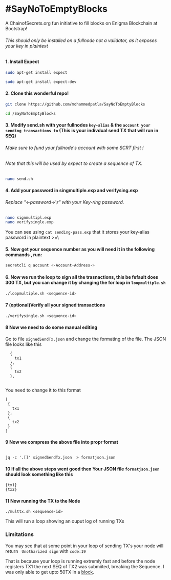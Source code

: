# #SayNoToEmptyBlocks
A ChainofSecrets.org fun initiative to fill blocks on Enigma Blockchain at Bootstrap!
###### This should only be installed on a fullnode not a validator, as it exposes your key in plaintext


#### 1. Install Expect

```bash
sudo apt-get install expect
```
```bash
sudo apt-get install expect-dev
```
#### 2. Clone this wonderful repo!

```bash
git clone https://github.com/mohammedpatla/SayNoToEmptyBlocks
```
```bash
cd /SayNoToEmptyBlocks
```
#### 3. Modify send.sh with your fullnodes `key-alias` & the `account your sending transactions to` (This is your indivdual send TX that will run in SEQ)
###### Make sure to fund your fullnode's account with some SCRT first !
###### Note that this will be used by expect to create a sequence of TX.

```bash
nano send.sh
```
#### 4. Add your password in singmultiple.exp and verifysing.exp
###### Replace "<-password->\r" with your Key-ring password.

```bash
nano signmultipl.exp
nano verifysingle.exp
```
You can see using `cat sending-pass.exp` that it stores your key-alias password in plaintext >=\

#### 5. Now get your sequence number as you will need it in the following commands , run:

```bash
secretcli q account <-Account-Address->
```

#### 6. Now we run the loop to sign all the trasnactions, this be fefault does 300 TX, but you can change it by changing the for loop in `loopmultiple.sh`
```bash
./loopmultiple.sh <sequence-id>
```

#### 7 (optional)Verify all your signed transactions

```bash
./verifysingle.sh <sequence-id>
```

#### 8 Now we need to do some manual editing
Go to file `signedSendTx.json` and change the formating of the file.
The JSON file looks like this 
```
  {
    tx1
  },
  {
    tx2
  },
  
 ```
 
 You need to change it to this format
 
 ```
 [
  {
    tx1
  },
  {
    tx2
  }
 ]
```

#### 9 Now we compress the above file into propr format
```

jq -c '.[]' signedSendTx.json  > formatjson.json

```

#### 10 If all the above steps went good then Your JSON file `formatjson.json` should look something like this
```
{tx1}
{tx2}
```

#### 11 Now running the TX to the Node
```
./multtx.sh <sequence-id>
```

This will run a loop showing an ouput log of running TXs

### Limitations
You may see that at some point in your loop of sending TX's your node will return ` Unotharized sign` with `code:19`

That is because your loop is running extremly fast and before the node registers TX1 the next SEQ of TX2 was submiited, breaking the Sequence.
I was only able to get upto 50TX in a [block](https://explorer.pub.testnet.enigma.co/blocks/55157).

